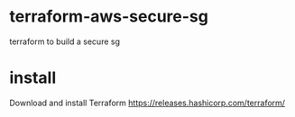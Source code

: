 # terraform-aws-secure-sg
terraform to build a secure sg 

# install

Download and install Terraform https://releases.hashicorp.com/terraform/

